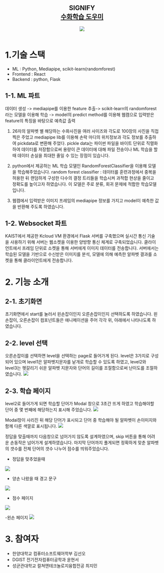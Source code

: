 <h2 align="center">
  SIGNIFY<br/>
  <a href="https://soumyajit.vercel.app/" target="_blank">수화학습 도우미</a>
</h2>
<div align="center">
  <img src="https://github.com/jiminijr/Madcamp_4th_week_FE/assets/154505487/2ca1b1a7-d510-4509-8874-e695d5ad12a6">
</div>

<br/>


# 1.기술 스택
- ML : Python, Mediapipe, scikit-learn(randomforest)
- Frontend : React
- Backend : python, Flask


## 1-1. ML 파트
데이터 생성 -> mediapipe를 이용한 feature 추출-> scikit-learn의 randomforest라는 모델을 이용해 학습 ->  model의 predict method를 이용해 웹캠으로 입력받은 feature의 특징을 바탕으로 예측값 출력

1. 26자의 알파벳 별 해당하는 수화사진을 여러 사이즈와 각도로 100장의 사진을 직접 찍은 주었고 mediapipe lib를 이용해 손락 마디의 위치정보과 각도 정보를 추출하여 pickdata로 변환해 주었다. pickle data는 파이썬 파일을 바이트 단위로 직렬화 하여 데이터를 저장함으로써 용량이 큰 데이터에 대해 파일 전송이나 ML 학습을 할 때 데이터 손실을 최대한 줄일 수 있는 장점이 있습니다.

2. python에서 제공하는 ML 학습 모델인 RandomForestClassifier을 이용해 모델을 학습해주었습니다.
random forest classifier : 데이터를 훈련과정에서 중복을 허용한 뒤 랜덤하게 구성한 다수의 결정 트리들을 학습시켜 과적합 현상을 줄이고 정확도를 높이고자 하였습니다. 이 모델은 주로 분류, 회귀 문제에 적합한 학습모델입니다.
3. 웹캠에서 입력받은 이미지 프레임의 mediapipe 정보를 가지고 model이 예측한 값을 반환해 주도록 하였습니다. 


## 1-2. Websocket 파트
KAIST에서 제공한 Kcloud VM 환경에서 Flask 서버를 구축했으며 실시간 통신 기술을 사용하기 위해 서버는 웹소켓을 이용한 양방향 통신 체계로 구축되었습니다. 클라이언트에서 프레임 단위로 소켓을 통해 서버에게 이미지 데이터를 전송합니다. 서버에서는 학습된 모델을 기반으로 수신받은 이미지를 분석, 모델에 의해 예측한 알파벳 결과를 소켓을 통해 클라이언트에게 전송합니다.

# 2. 기능 소개
## 2-1. 초기화면
초기화면에서 start를 눌러서 왼손잡이인지 오른손잡이인지 선택하도록 하였습니다. 왼손잡이, 오른손잡이 컴포넌트들은 애니메이션을 주어 각각 위, 아래에서 나타나도록 하였습니다.

## 2-2. level 선택
오른손잡이를 선택하면 level을 선택하는 page로 들어가게 된다. level은 3가지로 구성되어 있으며 level1은 알파벳지문자를 낱개로 학습할 수 있도록 하였고, level2와 level3는 헷갈리기 쉬운 알파벳 지문자와 단어의 길이를 조절함으로써 난이도를 조절하였습니다.
<img src="https://github.com/jiminijr/Madcamp_4th_week_FE/assets/154505487/d03be526-3924-48a6-b9bd-86e3a4458ebd">

## 2-3. 학습 페이지
level2로 들어가게 되면 학습할 단어가 Modal 창으로 3초간 뜨게 하였고 학습해야할 단어 중 몇 번째에 해당하는지 표시해 주었습니다. 
<img src="https://github.com/jiminijr/Madcamp_4th_week_FE/assets/154505487/4c74c64d-0e5a-4daf-814e-2c1f2b38724e">

Modal창이 사리진 뒤 해당 단어가 표시되고 단어 중 학습해야 될 알파벳이 손이미지와 함께 다른 색깔로 표시됩니다. 
<img src="https://github.com/jiminijr/Madcamp_4th_week_FE/assets/154505487/4654d79d-94ba-45a1-a437-e3941e10b8d2">

정답을 맞출때까지 다음창으로 넘어가지 않도록 설계하였으며, skip 버튼을 통해 어려운 손동작은 넘어가게 설계하였습니다. 마지막 단어까지 풀게되면 정확하게 맞춘 알파벳의 갯수를 전체 단어의 갯수 나누어 점수를 띄워주었습니다.

- 정답을 맞추었을때

<img src="https://github.com/jiminijr/Madcamp_4th_week_FE/assets/154505487/dd396eff-5b89-41d9-b94a-2d33a3fe5779">

- 양손 나왔을 때 경고 문구
<img src="https://github.com/jiminijr/Madcamp_4th_week_FE/assets/154505487/ba421d09-efbb-4ad9-a0c7-fff702eb1151">

- 점수 페이지
<img src="https://github.com/jiminijr/Madcamp_4th_week_FE/assets/154505487/e0ae553f-8daa-4f72-b6ba-91e2001f6994">

-왼손 페이지
<img src="https://github.com/jiminijr/Madcamp_4th_week_FE/assets/154505487/0b378119-0ae2-42f9-808e-8533f31f5331">


# 3. 참여자
- 한양대학교 컴퓨터소프트웨어학부 김선오
- DGIST 전기전자컴퓨터공학과 윤현서
- 성균관대학교 컬쳐앤테크놀로지융합전공 최지민
